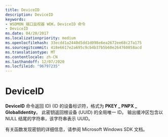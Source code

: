 ```yaml
---
title: DeviceID
description: DeviceID
keywords:
- WSDMON 端口监视器 WDK，DeviceID 命令
- DeviceID
ms.date: 04/20/2017
ms.localizationpriority: medium
ms.openlocfilehash: 33ecdd1a2440d5dd1d098e6ea2672ee68c27a175
ms.sourcegitcommit: 418e6617e2a695c9cb4b37b5b60e264760858acd
ms.translationtype: MT
ms.contentlocale: zh-CN
ms.lasthandoff: 12/07/2020
ms.locfileid: "96797235"
---
```

# <a name="deviceid"></a>DeviceID


**DeviceID** 命令返回 ID)  (ID 的设备标识符，格式为 **PKEY \_ PNPX \_ GlobalIdentity**。 此密钥返回根设备 (UUID) 的全局唯一 ID。 输出缓冲区包含以 NULL 结尾的字符串，该字符串表示 UUID。

有关函数发现密钥的详细信息，请参阅 Microsoft Windows SDK 文档。

 

 




